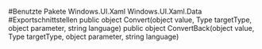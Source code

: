 #Benutzte Pakete
Windows.UI.Xaml
Windows.UI.Xaml.Data
#Exportschnittstellen
public object Convert(object value, Type targetType, object parameter, string language)
public object ConvertBack(object value, Type targetType, object parameter, string language)
